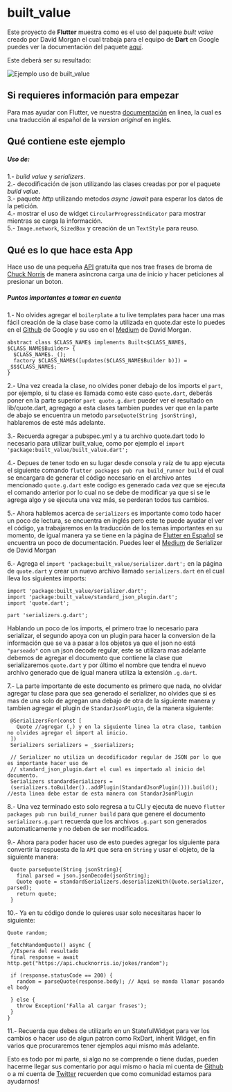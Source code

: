 # built_value

Este proyecto de **Flutter** muestra como es el uso del paquete _built value_ 
creado por David Morgan el cual trabaja para el equipo de **Dart** en Google
puedes ver la documentación del paquete [aquí](https://pub.dartlang.org/packages/built_value).

Este deberá ser su resultado:

![Ejemplo uso de built_value](/images/built_value.gif)

## Si requieres información para empezar

Para mas ayudar con Flutter, ve nuestra
[documentación](https://flutter-es.io/) en linea, la cual es una traducción 
al español de la _version original_ en inglés.


## Qué contiene este ejemplo

##### Uso de:

1.- _build value_ y _serializers_. <br/>
2.- decodificación de json utilizando las clases creadas por por el paquete _build value_. <br/>
3.- paquete _http_ utilizando metodos _async_ /_await_ para esperar los datos de la petición. <br/>
4.- mostrar el uso de widget `CircularProgressIndicator` para mostrar mientras se carga la información. <br/>
5.- `Image.network`, `SizedBox` y creación de un `TextStyle` para reuso. <br/>


## Qué es lo que hace esta App

Hace uso de una pequeña [API](https://api.chucknorris.io/jokes/random) gratuita 
que nos trae frases de broma de [Chuck Norris](https://en.wikipedia.org/wiki/Chuck_Norris) 
de manera asíncrona carga una de inicio y hacer peticiones al presionar un boton.

##### Puntos importantes a tomar en cuenta

 1.- No olvides agregar el `boilerplate` a tu live templates para hacer una 
 mas fácil creación de la clase base como la utilizada en quote.dar este lo puedes en
 el [Github](https://github.com/google/built_value.dart) de Google y su uso en el 
 [Medium](https://medium.com/dartlang/darts-built-value-for-immutable-object-models-83e2497922d4)
 de David Morgan. 
    
    abstract class $CLASS_NAME$ implements Built<$CLASS_NAME$, $CLASS_NAME$Builder> {
      $CLASS_NAME$._();
      factory $CLASS_NAME$([updates($CLASS_NAME$Builder b)]) = _$$$CLASS_NAME$;
    }
    
 2.- Una vez creada la clase, no olvides poner debajo de los imports el `part`,
 por ejemplo, si tu clase es llamada como este caso `quote.dart`, deberás poner
 en la parte superior `part quote.g.dart` pueder ver el resultado en lib/quote.dart, 
 agregago a esta clases tambien puedes ver que en la parte de abajo se encuentra un 
 metodo `parseQuote(String jsonString)`, hablaremos de esté más adelante.
 
 3.- Recuerda agregar a pubspec.yml y a tu archivo quote.dart todo lo necesario para
 utilizar built_value, como por ejemplo el `import 'package:built_value/built_value.dart';`
 
 4.- Depues de tener todo en su lugar desde consola y raíz de tu app ejecuta el siguiente
 comando `flutter packages pub run build_runner build` el cual se encargara de generar
 el código necesario en el archivo antes mencionado `quote.g.dart` este codigo es generado
 cada vez que se ejecuta el comando anterior por lo cual no se debe de modificar ya que 
 si se le agrega algo y se ejecuta una vez más, se perderan todos tus cambios.
 
 5.- Ahora hablemos acerca de `serializers` es importante como todo hacer un poco de lectura,
 se encuentra en inglés pero este te puede ayudar el ver el código, ya trabajaremos en la traducción
 de los temas importantes en su momento, de igual manera ya se tiene en la página de
 [Flutter en Español](http://flutter-es.io) se encuentra un poco de documentación. 
 Puedes leer el [Medium](https://medium.com/dartlang/darts-built-value-for-serialization-f5db9d0f4159) de Serializer de David Morgan
 
 6.- Agrega el `import 'package:built_value/serializer.dart';` en la página de `quote.dart`
  y crear un nuevo archivo llamado `serializers.dart` en el cual lleva los siguientes imports:
  
    import 'package:built_value/serializer.dart';
    import 'package:built_value/standard_json_plugin.dart';
    import 'quote.dart';
    
    part 'serializers.g.dart'; 
     
 Hablando un poco de los imports, el primero trae lo necesario para serializar, el segundo apoya
 con un plugin para hacer la conversion de la información que se va a pasar a los objetos
 ya que el json no está `"parseado"` con un json decode regular, este se utilizara mas adelante
 debemos de agregar el documento que contiene la clase que serializaremos `quote.dart` y por último
 el nombre que tendra el nuevo archivo generado que de igual manera utiliza la extensión `.g.dart`.  
 
 7.- La parte importante de este documento es primero que nada, no olvidar agregar tu clase
 para que sea generado el serializer, no olvides que si es mas de una solo de agregan una debajo de 
 otra de la siguiente manera y tambien agregar el plugin de `StandarJsonPlugin`, de la manera siguiente:
 
     @SerializersFor(const [
       Quote //agregar (,) y en la siguiente linea la otra clase, tambien no olvides agregar el import al inicio.
     ])
     Serializers serializers = _$serializers;
     
     // Serializer no utiliza un decodificador regular de JSON por lo que es importante hacer uso de
     // standard_json_plugin.dart el cual es importado al inicio del documento.
     Serializers standardSerializers =
     (serializers.toBuilder()..addPlugin(StandardJsonPlugin())).build();  //esta linea debe estar de esta manera con StandarJsonPlugin

 8.- Una vez terminado esto solo regresa a tu CLI y ejecuta de nuevo `flutter packages pub run build_runner build`
 para que genere el documento `serializers.g.part` recuerda que los archivos `.g.part` son generados
 automaticamente y no deben de ser modificados.
 
 9.- Ahora para poder hacer uso de esto puedes agregar los siguiente para convertir la respuesta
 de la `API` que sera en `String` y usar el objeto, de la siguiente manera:
 
     Quote parseQuote(String jsonString){
       final parsed = json.jsonDecode(jsonString);
       Quote quote = standardSerializers.deserializeWith(Quote.serializer, parsed);
       return quote;
     }
     
 10.- Ya en tu código donde lo quieres usar solo necesitaras hacer lo siguiente:
 
    Quote random;
 
    _fetchRandomQuote() async {
     //Espera del resultado
     final response = await http.get("https://api.chucknorris.io/jokes/random");
 
     if (response.statusCode == 200) {
       random = parseQuote(response.body); // Aqui se manda llamar pasando el body
 
     } else {
       throw Exception('Falla al cargar frases');
     }
    } 

  11.- Recuerda que debes de utilizarlo en un StatefulWidget para ver los cambios
  o hacer uso de algun patron como RxDart, inherit Widget, en fin varios
  que procuraremos tener ejemplos aqui mismo más adelante. 
 


Esto es todo por mi parte, si algo no se comprende o tiene dudas, pueden hacerme
llegar sus comentario por aqui mismo o hacia mi cuenta de [Github](https://github.com/Arkangel12) o a mi cuenta
de [Twitter](https://twitter.com/ArkangelB) recuerden que como comunidad estamos para ayudarnos!

 